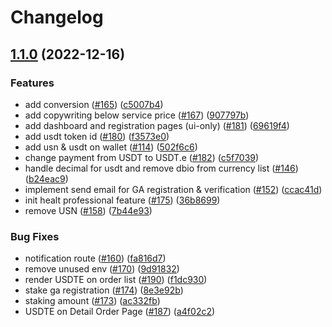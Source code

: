 # Changelog

## [1.1.0](https://github.com/debionetwork/debio-genetic-analyst-ui/compare/1.0.7...1.1.0) (2022-12-16)


### Features

* add conversion ([#165](https://github.com/debionetwork/debio-genetic-analyst-ui/issues/165)) ([c5007b4](https://github.com/debionetwork/debio-genetic-analyst-ui/commit/c5007b438c1ca426307838131208bf41939bb52b))
* add copywriting below service price ([#167](https://github.com/debionetwork/debio-genetic-analyst-ui/issues/167)) ([907797b](https://github.com/debionetwork/debio-genetic-analyst-ui/commit/907797bdbc0695ab41b7882887c61bce47f54f94))
* add dashboard and registration pages (ui-only) ([#181](https://github.com/debionetwork/debio-genetic-analyst-ui/issues/181)) ([69619f4](https://github.com/debionetwork/debio-genetic-analyst-ui/commit/69619f40b9ff7d7fd424aa8f906eaa88adab14b3))
* add usdt token id ([#180](https://github.com/debionetwork/debio-genetic-analyst-ui/issues/180)) ([f3573e0](https://github.com/debionetwork/debio-genetic-analyst-ui/commit/f3573e0ac8f66647e4bc32064ab720ffeb04c571))
* add usn & usdt on wallet ([#114](https://github.com/debionetwork/debio-genetic-analyst-ui/issues/114)) ([502f6c6](https://github.com/debionetwork/debio-genetic-analyst-ui/commit/502f6c6af960b70704b8cf6be336ed93565ecdda))
* change payment from USDT to USDT.e ([#182](https://github.com/debionetwork/debio-genetic-analyst-ui/issues/182)) ([c5f7039](https://github.com/debionetwork/debio-genetic-analyst-ui/commit/c5f70399c4864d731238dc5b308fb0aa098d78da))
* handle decimal for usdt and remove dbio from currency list ([#146](https://github.com/debionetwork/debio-genetic-analyst-ui/issues/146)) ([b24eac9](https://github.com/debionetwork/debio-genetic-analyst-ui/commit/b24eac95159e6d817be55d00623099da072ccb34))
* implement send email for GA registration & verification ([#152](https://github.com/debionetwork/debio-genetic-analyst-ui/issues/152)) ([ccac41d](https://github.com/debionetwork/debio-genetic-analyst-ui/commit/ccac41d3e33af9b64f049b19b868d68d092d4868))
* init healt professional feature ([#175](https://github.com/debionetwork/debio-genetic-analyst-ui/issues/175)) ([36b8699](https://github.com/debionetwork/debio-genetic-analyst-ui/commit/36b86992fe4ce9b7e803a695cdc555ea8bf5f6b3))
* remove USN ([#158](https://github.com/debionetwork/debio-genetic-analyst-ui/issues/158)) ([7b44e93](https://github.com/debionetwork/debio-genetic-analyst-ui/commit/7b44e93b43e19607ae1533ea85c3aebe1fd59b7c))


### Bug Fixes

* notification route ([#160](https://github.com/debionetwork/debio-genetic-analyst-ui/issues/160)) ([fa816d7](https://github.com/debionetwork/debio-genetic-analyst-ui/commit/fa816d79aefe1227f37b1978f342dd55f68205ed))
* remove unused env ([#170](https://github.com/debionetwork/debio-genetic-analyst-ui/issues/170)) ([9d91832](https://github.com/debionetwork/debio-genetic-analyst-ui/commit/9d9183263fc990983305931e5b69300cfce633df))
* render USDTE on order list ([#190](https://github.com/debionetwork/debio-genetic-analyst-ui/issues/190)) ([f1dc930](https://github.com/debionetwork/debio-genetic-analyst-ui/commit/f1dc930053334c6d4a61941339870bb74244e599))
* stake ga registration ([#174](https://github.com/debionetwork/debio-genetic-analyst-ui/issues/174)) ([8e3e92b](https://github.com/debionetwork/debio-genetic-analyst-ui/commit/8e3e92b21f0eb319af417c6458d6c1f2cc1b9427))
* staking amount ([#173](https://github.com/debionetwork/debio-genetic-analyst-ui/issues/173)) ([ac332fb](https://github.com/debionetwork/debio-genetic-analyst-ui/commit/ac332fbf696e50479aa5d042d8d20a5e75518ba3))
* USDTE on Detail Order Page ([#187](https://github.com/debionetwork/debio-genetic-analyst-ui/issues/187)) ([a4f02c2](https://github.com/debionetwork/debio-genetic-analyst-ui/commit/a4f02c2275d3e8e38f5bb4668a5227331d508ca8))
